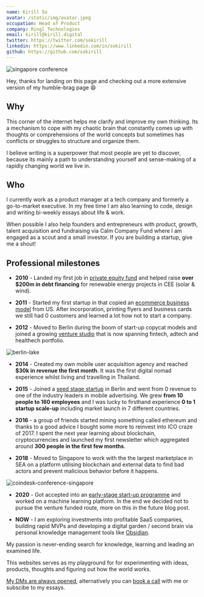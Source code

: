 ```yaml
---
name: Kirill So
avatar: /static/img/avatar.jpeg
occupation: Head of Product
company: Ringl Technologies
email: kirill@kirill.digital
twitter: https://twitter.com/sokirill
linkedin: https://www.linkedin.com/in/sokirill
github: https://github.com/sokirill
---
```


![singapore conference](/static/img/personal/conference-singapore.jpeg)

Hey, thanks for landing on this page and checking out a more extensive version of my humble-brag page 😄

## Why

This corner of the internet helps me clarify and improve my own thinking. Its a mechanism to cope with my chaotic brain that constantly comes up with thoughts or comprehensions of the world concepts but sometimes has conflicts or struggles to structure and organize them.

I believe writing is a superpower that most people are yet to discover, because its mainly a path to understanding yourself and sense-making of a rapidly changing world we live in.

## Who

I currently work as a product manager at a tech company and formerly a go-to-market executive. In my free time I am also learning to code, design and writing bi-weekly essays about life & work.

When possible I also help founders and entrepreneurs with product, growth, talent acquisition and fundraising via Calm Company Fund where I am engaged as a scout and a small investor. If you are building a startup, give me a shout!

## Professional milestones

- **2010** - Landed my first job in [private equity fund](https://www.enercap.com/) and helped raise **over $200m in debt financing** for renewable energy projects in CEE (solar & wind).

- **2011** - Started my first startup in that copied an [ecommerce business model](https://thehustle.co/how-one-of-the-worlds-fastest-growing-startups-burned-through-300m/) from US. After incorporation, printing flyers and business cards we still had 0 customers and learned a lot how not to start a company.
- **2012** - Moved to Berlin during the boom of start-up copycat models and joined a growing [venture studio](https://ioniq.com/portfolio/) that is now spanning fintech, adtech and healthech portfolio.

![berlin-lake](/static/img/personal/berlin.jpeg)

- **2014** - Created my own mobile user acquisition agency and reached **$30k in revenue the first month**. It was the first digital nomad experience whilst living and travelling in Thailand.
- **2015** - Joined a [seed stage startup](https://venturebeat.com/2014/10/03/1-million-seed-funding-led-by-point-nine-capital-investing-in-remerge-was-a-no-brainer-for-us/) in Berlin and went from 0 revenue to one of the industry leaders in mobile advertising. We grew **from 10 people to 160 employees** and I was lucky to firsthand experience **0 to 1 startup scale-up** including market launch in 7 different countries.

- **2016** - a group of friends started mining something called ethereum and thanks to a good advice I bought some more to reinvest into ICO craze of 2017. I spent the next year learning about blockchain, cryptocurrencies and launched my first newsletter which aggregated around **300 people in the first few months**.

- **2018** - Moved to Singapore to work with the the largest marketplace in SEA on a platform utilising blockchain and external data to find bad actors and prevent malicious behavior before it happens.

![coindesk-conference-singapore](/static/img/personal/singapore-coindesk.jpeg)

- **2020** - Got accepted into an [early-stage start-up programme](https://www.antler.co/) and worked on a machine learning platform. In the end we decided not to pursue the venture funded route, more on this in the future blog post.

- **NOW** - I am exploring investments into profitable SaaS companies, building rapid MVPs and developing a digital garden / second brain via personal knowledge management tools like [Obsidian](https://obsidian.md/).

My passion is never-ending search for knowledge, learning and leading an examined life.

This websites serves as my playground for for experimenting with ideas, products, thoughts and figuring out how the world works.

[My DMs are always opened](https://www.twitter.com/SoKirill), alternatively you can [book a call](https://cal.com/sokirill) with me or subscibe to my essays.
